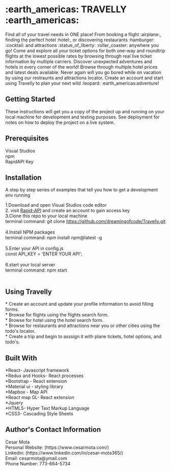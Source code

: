 <h1>:earth_americas: TRAVELLY :earth_americas:</h1>
</hr>
Find all of your travel needs in ONE place! From booking a flight :airplane:, finding the perfect hotel :hotel:, or discovering restaurants :hamburger: :cocktail: and attractions :statue_of_liberty: 	:roller_coaster: anywhere you go! Come and explore all your ticket options for both one-way and roundtrip flights at the lowest possible rates by browsing through real live ticket information by multiple carriers. Discover unexpected adventures and hotels in every corner of the world! Browse through multiple hotel prices and latest deals available. Never again will you go bored while on vacation by using our restraunts and attractions locator. Create an account and start using Travelly to plan your next wild 	:leopard: :earth_americas:adventure!

<h2>Getting Started</h2>
These instructions will get you a copy of the project up and running on your local machine for development and testing purposes. See deployment for notes on how to deploy the project on a live system.
</hr>

<h2>Prerequisites</h2>
Visual Studios </br>
npm </br>
RapidAPI Key </br>


<h2>Installation</h2>
A step by step series of examples that tell you how to get a development env running </br>

1.Download and open Visual Studios code editor </br>
2. visit [Rapid-API](https://rapidapi.com/) and create an account to gain access key </br>
3.Clone this repo to your local machine </br> 
terminal command: git clone https://github.com/dreamingofcode/Travelly.git </br> </br>
4.Install NPM packages </br>
terminal command: npm install npm@latest -g </br></br>
5.Enter your API in config.js </br>
const API_KEY = 'ENTER YOUR API'; </br></br>
6.start your local server </br>
terminal command: npm start </br></br>

<h2>Using Travelly</h2>
* Create an account and update your profile information to avoid filling forms.</br>
* Browse for flights using the flights search form.</br>
* Browse for hotel using the hotel search form.</br>
* Browse for restaurants and attractions near you or other cities using the todo's locator.</br>
* Create a trip and begin to asssign it with plane tickets, hotel options, and todo's.</br>

<h2>Built With</h2>
*React- Javascript framework </br>
*Redux and Hooks- React processes </br>
*Bootstrap - React extension </br>
*Material ui - styling library </br>
*Mapbox - Map API </br>
*React map GL- React extension </br>
*Jquery </br>
*HTML5- Hyper Text Markup Language </br>
*CSS3- Cascading Style Sheets </br>

<h2>Author's Contact Information</h2>
Cesar Mota </br>
Personal Website: (https://www.cesarmota.com/) </br>
Linkedin: (https://www.linkedin.com/in/cesar-mota365/) </br>
Email: cesarmota@ymail.com </br>
Phone Number: 773-664-5734



